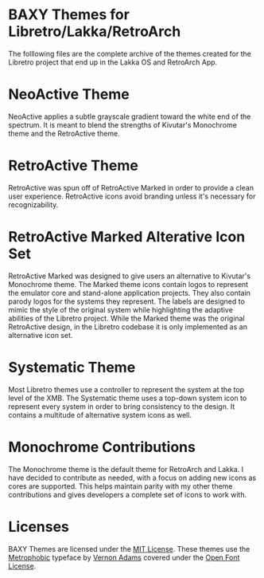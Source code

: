 # BAXY Themes for Libretro/Lakka/RetroArch
The folllowing files are the complete archive of the themes created for the Libretro project that end up in the Lakka OS and RetroArch App.
# NeoActive Theme
NeoActive applies a subtle grayscale gradient toward the white end of the spectrum.  It is meant to blend the strengths of Kivutar's Monochrome theme and the RetroActive theme. 
# RetroActive Theme
RetroActive was spun off of RetroActive Marked in order to provide a clean user experience. RetroActive icons avoid branding unless it's necessary for recognizability.
# RetroActive Marked Alterative Icon Set
RetroActive Marked was designed to give users an alternative to Kivutar's Monochrome theme. The Marked theme icons contain logos to represent the emulator core and stand-alone application projects. They also contain parody logos for the systems they represent. The labels are designed to mimic the style of the original system while highlighting the adaptive abilities of the Libretro project.  While the Marked theme was the original RetroActive design, in the Libretro codebase it is only implemented as an alternative icon set.
# Systematic Theme
Most Libretro themes use a controller to represent the system at the top level of the XMB. The Systematic theme uses a top-down system icon to represent every system in order to bring consistency to the design.  It contains a multitude of alternative system icons as well.
# Monochrome Contributions
The Monochrome theme is the default theme for RetroArch and Lakka.  I have decided to contribute as needed, with a focus on adding new icons as cores are supported. This helps maintain parity with my other theme contributions and gives developers a complete set of icons to work with.
# Licenses
BAXY Themes are licensed under the <a href="https://opensource.org/licenses/MIT">MIT License</a>. These themes use the <a href="https://fonts.google.com/specimen/Metrophobic">Metrophobic</a> typeface by <a href="http://sansoxygen.com/">Vernon Adams</a> covered under the <a href="http://scripts.sil.org/cms/scripts/page.php?site_id=nrsi&id=OFL_web">Open Font License</a>.
